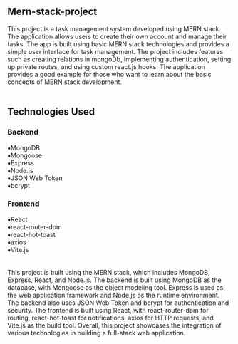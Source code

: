 ## Mern-stack-project

This project is a task management system developed using MERN stack. The application allows users to create their own account and manage their tasks. The app is built using basic MERN stack technologies and provides a simple user interface for task management. The project includes features such as creating relations in mongoDb, implementing authentication, setting up private routes, and using custom react.js hooks. The application provides a good example for those who want to learn about the basic concepts of MERN stack development.
<br><br>
## Technologies Used<br>
### Backend <br>
♦️MongoDB<br>
♦️Mongoose<br>
♦️Express<br>
♦️Node.js<br>
♦️JSON Web Token<br>
♦️bcrypt<br>
### Frontend<br>
♦️React<br>
♦️react-router-dom<br>
♦️react-hot-toast<br>
♦️axios<br>
♦️Vite.js<br><br><br>
This project is built using the MERN stack, which includes MongoDB, Express, React, and Node.js. The backend is built using MongoDB as the database, with Mongoose as the object modeling tool. Express is used as the web application framework and Node.js as the runtime environment. The backend also uses JSON Web Token and bcrypt for authentication and security. The frontend is built using React, with react-router-dom for routing, react-hot-toast for notifications, axios for HTTP requests, and Vite.js as the build tool. Overall, this project showcases the integration of various technologies in building a full-stack web application.
